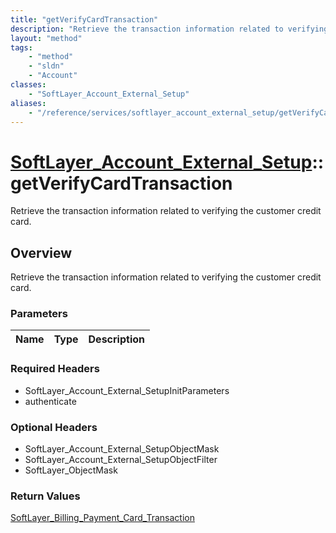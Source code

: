 ```yaml
---
title: "getVerifyCardTransaction"
description: "Retrieve the transaction information related to verifying the customer credit card."
layout: "method"
tags:
    - "method"
    - "sldn"
    - "Account"
classes:
    - "SoftLayer_Account_External_Setup"
aliases:
    - "/reference/services/softlayer_account_external_setup/getVerifyCardTransaction"
---
```

# [SoftLayer_Account_External_Setup](/reference/services/SoftLayer_Account_External_Setup)::getVerifyCardTransaction

Retrieve the transaction information related to verifying the customer credit card.


## Overview 
Retrieve the transaction information related to verifying the customer credit card.

### Parameters 
|Name | Type | Description |
| --- | --- | --- |


### Required Headers
* SoftLayer_Account_External_SetupInitParameters
* authenticate

### Optional Headers
* SoftLayer_Account_External_SetupObjectMask
* SoftLayer_Account_External_SetupObjectFilter
* SoftLayer_ObjectMask

### Return Values
<a href='/reference/datatypes/SoftLayer_Billing_Payment_Card_Transaction'>SoftLayer_Billing_Payment_Card_Transaction </a>

